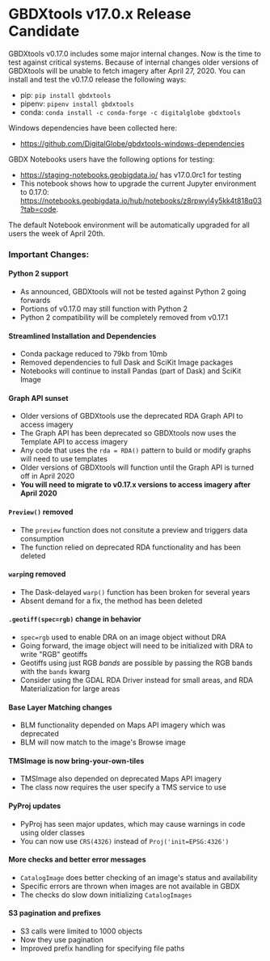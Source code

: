 # GBDXtools v17.0.x Release Candidate



GBDXtools v0.17.0 includes some major internal changes. Now is the time to test against critical systems. Because of internal changes older versions of GBDXtools will be unable to fetch imagery after April 27, 2020. You can install and test the v0.17.0 release the following ways:

- pip: `pip install gbdxtools`
- pipenv: `pipenv install gbdxtools`
- conda: `conda install -c conda-forge -c digitalglobe gbdxtools`

Windows dependencies have been collected here:

- https://github.com/DigitalGlobe/gbdxtools-windows-dependencies


GBDX Notebooks users have the following options for testing:

- https://staging-notebooks.geobigdata.io/ has v17.0.0rc1 for testing
- This notebook shows how to upgrade the current Jupyter environment to 0.17.0: https://notebooks.geobigdata.io/hub/notebooks/z8rpwyl4y5kk4t818q03?tab=code. 

The default Notebook environment will be automatically upgraded for all users the week of April 20th.

### Important Changes:

#### Python 2 support

- As announced, GBDXtools will not be tested against Python 2 going forwards
- Portions of v0.17.0 may still function with Python 2
- Python 2 compatibility will be completely removed from v0.17.1

#### Streamlined Installation and Dependencies

- Conda package reduced to 79kb from 10mb
- Removed dependencies to full Dask and SciKit Image packages
- Notebooks will continue to install Pandas (part of Dask) and SciKit Image

#### Graph API sunset

- Older versions of GBDXtools use the deprecated RDA Graph API to access imagery
- The Graph API has been deprecated so GBDXtools now uses the Template API to access imagery
- Any code that uses the `rda = RDA()` pattern to build or modify graphs will need to use templates
- Older versions of GBDXtools will function until the Graph API is turned off in April 2020
- **You will need to migrate to v0.17.x versions to access imagery after April 2020**

#### `Preview()` removed

- The `preview` function does not consitute a preview and triggers data consumption
- The function relied on deprecated RDA functionality and has been deleted

#### `warp`ing removed

- The Dask-delayed `warp()` function has been broken for several years
- Absent demand for a fix, the method has been deleted

#### `.geotiff(spec=rgb)` change in behavior

* `spec=rgb` used to enable DRA on an image object without DRA
* Going forward, the image object will need to be initialized with DRA to write "RGB" geotiffs
* Geotiffs using just RGB _bands_ are possible by passing the RGB bands with the `bands` kwarg
* Consider using the GDAL RDA Driver instead for small areas, and RDA Materialization for large areas

#### Base Layer Matching changes

- BLM functionality depended on Maps API imagery which was deprecated
- BLM will now match to the image's Browse image

#### TMSImage is now bring-your-own-tiles

* TMSImage also depended on deprecated Maps API imagery 
* The class now requires the user specify a TMS service to use

#### PyProj updates

* PyProj has seen major updates, which may cause warnings in code using older classes
* You can now use `CRS(4326)` instead of `Proj('init=EPSG:4326')`

#### More checks and better error messages

- `CatalogImage` does better checking of an image's status and availability
- Specific errors are thrown when images are not available in GBDX
- The checks do slow down initializing `CatalogImages`

#### S3 pagination and prefixes

- S3 calls were limited to 1000 objects
- Now they use pagination
- Improved prefix handling for specifying file paths








